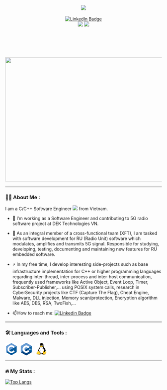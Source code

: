 <div id="header" align="center">
  <img src="https://media.giphy.com/media/M9gbBd9nbDrOTu1Mqx/giphy.gif" width="100"/>
</div>

<div id="header" align="center">
  <img src="https://komarev.com/ghpvc/?username=giang-nguyentbk&style=flat-square&color=blue" alt=""/>
</div>

<div id="badges" align="center">
  <a href="https://www.linkedin.com/in/giang-nguyentbk/">
    <img src="https://img.shields.io/badge/LinkedIn-blue?style=for-the-badge&logo=linkedin&logoColor=white" alt="LinkedIn Badge"/>
  </a>
</div>

<div id="header" align="center">
  <img src="https://media.giphy.com/media/v1.Y2lkPTc5MGI3NjExeGFtOTdmdzZuZnAwdmJrZXZoY2l2aGZuejQ1YWJ6dHhuOGd2Z2I3YyZlcD12MV9pbnRlcm5hbF9naWZfYnlfaWQmY3Q9Zw/gDPxwdP6SKFnsWDJ2u/giphy.gif" width="200"/>
  <img src="https://media.giphy.com/media/v1.Y2lkPTc5MGI3NjExb2Zrbm1pNjZmOTQzcGV4YTVrOXZremtybjd0ejhreXR3ejB4bzczYyZlcD12MV9pbnRlcm5hbF9naWZfYnlfaWQmY3Q9Zw/QMHoU66sBXqqLqYvGO/giphy.gif" width="200"/>
</div>

<br/><br/>
<br/><br/>

<div align="center">
  <img src="https://media.giphy.com/media/dWesBcTLavkZuG35MI/giphy.gif" width="800" height="400"/>
</div>

---

### :woman_technologist: About Me :
I am a C/C++ Software Engineer <img src="https://media.giphy.com/media/WUlplcMpOCEmTGBtBW/giphy.gif" width="30"> from Vietnam.
- :telescope: I’m working as a Software Engineer and contributing to 5G radio software project at DEK Technologies VN.

- :seedling: As an integral member of a cross-functional team (XFT), I am tasked with software development for RU (Radio Unit) software which modulates, amplifies and transmits 5G signal. Responsible for studying, developing, testing, documenting and maintaining new features for RU embedded software.

- :zap: In my free time, I develop interesting side-projects such as base infrastructure implementation for C++ or higher programming languages regarding inter-thread, inter-process and inter-host communication, frequently used frameworks like Active Object, Event Loop, Timer, Subscriber-Publisher,... using POSIX system calls, research in CyberSecurity projects like CTF (Capture The Flag), Cheat Engine, Malware, DLL injection, Memory scan/protection, Encryption algorithm like AES, DES, RSA, TwoFish,...

- :mailbox:How to reach me: [![Linkedin Badge](https://img.shields.io/badge/-giangnguyentbk-blue?style=flat&logo=Linkedin&logoColor=white)](https://www.linkedin.com/in/giang-nguyentbk/)

---

### :hammer_and_wrench: Languages and Tools :
<div>
  <img src="https://github.com/devicons/devicon/blob/master/icons/c/c-original.svg" title="C" alt="C" width="40" height="40"/>&nbsp;
  <img src="https://github.com/devicons/devicon/blob/master/icons/cplusplus/cplusplus-original.svg" title="C++" alt="C++" width="40" height="40"/>&nbsp;
  <img src="https://github.com/devicons/devicon/blob/master/icons/linux/linux-original.svg" title="Linux" alt="Linux" width="40" height="40"/>&nbsp;
</div>

---

### :fire: My Stats :
[![Top Langs](https://github-readme-stats.vercel.app/api/top-langs/?username=giang-nguyentbk&layout=compact&theme=vision-friendly-dark)](https://github.com/anuraghazra/github-readme-stats)

